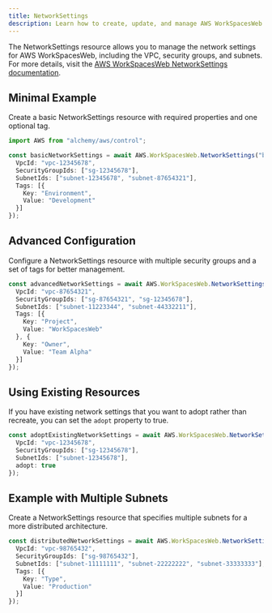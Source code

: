 ```yaml
---
title: NetworkSettings
description: Learn how to create, update, and manage AWS WorkSpacesWeb NetworkSettings using Alchemy Cloud Control.
---
```



The NetworkSettings resource allows you to manage the network settings for AWS WorkSpacesWeb, including the VPC, security groups, and subnets. For more details, visit the [AWS WorkSpacesWeb NetworkSettings documentation](https://docs.aws.amazon.com/workspacesweb/latest/userguide/).

## Minimal Example

Create a basic NetworkSettings resource with required properties and one optional tag.

```ts
import AWS from "alchemy/aws/control";

const basicNetworkSettings = await AWS.WorkSpacesWeb.NetworkSettings("basicNetworkSettings", {
  VpcId: "vpc-12345678",
  SecurityGroupIds: ["sg-12345678"],
  SubnetIds: ["subnet-12345678", "subnet-87654321"],
  Tags: [{
    Key: "Environment",
    Value: "Development"
  }]
});
```

## Advanced Configuration

Configure a NetworkSettings resource with multiple security groups and a set of tags for better management.

```ts
const advancedNetworkSettings = await AWS.WorkSpacesWeb.NetworkSettings("advancedNetworkSettings", {
  VpcId: "vpc-87654321",
  SecurityGroupIds: ["sg-87654321", "sg-12345678"],
  SubnetIds: ["subnet-11223344", "subnet-44332211"],
  Tags: [{
    Key: "Project",
    Value: "WorkSpacesWeb"
  }, {
    Key: "Owner",
    Value: "Team Alpha"
  }]
});
```

## Using Existing Resources

If you have existing network settings that you want to adopt rather than recreate, you can set the `adopt` property to true.

```ts
const adoptExistingNetworkSettings = await AWS.WorkSpacesWeb.NetworkSettings("adoptExistingNetworkSettings", {
  VpcId: "vpc-12345678",
  SecurityGroupIds: ["sg-12345678"],
  SubnetIds: ["subnet-12345678"],
  adopt: true
});
```

## Example with Multiple Subnets

Create a NetworkSettings resource that specifies multiple subnets for a more distributed architecture.

```ts
const distributedNetworkSettings = await AWS.WorkSpacesWeb.NetworkSettings("distributedNetworkSettings", {
  VpcId: "vpc-98765432",
  SecurityGroupIds: ["sg-98765432"],
  SubnetIds: ["subnet-11111111", "subnet-22222222", "subnet-33333333"],
  Tags: [{
    Key: "Type",
    Value: "Production"
  }]
});
```
